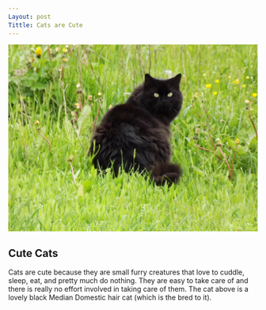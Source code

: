 ```yaml
---
Layout: post
Tittle: Cats are Cute
---
```


![Median domestic Black Hair](/images/Black_cat_-_panoramio.jpg)

## Cute Cats 


Cats are cute because they are small furry creatures that love to cuddle, sleep, eat, and pretty much do nothing. 
They are easy to take care of and there is really no effort involved in taking care of them.
The cat above is a lovely black Median Domestic hair cat (which is the bred to it). 
